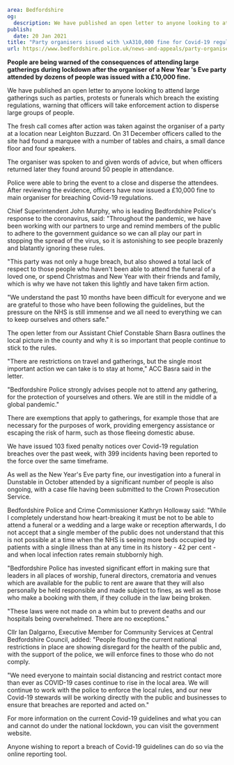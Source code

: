 ```yaml
area: Bedfordshire
og:
  description: We have published an open letter to anyone looking to attend large gatherings such as parties, protests or funerals which breach the existing regulations, warning that officers will take enforcement action to disperse large groups of people.
publish:
  date: 20 Jan 2021
title: "Party organisers issued with \xA310,000 fine for Covid-19 regulations breach"
url: https://www.bedfordshire.police.uk/news-and-appeals/party-organiser-fine-jan21
```

**People are being warned of the consequences of attending large gatherings during lockdown after the organiser of a New Year 's Eve party attended by dozens of people was issued with a £10,000 fine.**

We have published an open letter to anyone looking to attend large gatherings such as parties, protests or funerals which breach the existing regulations, warning that officers will take enforcement action to disperse large groups of people.

The fresh call comes after action was taken against the organiser of a party at a location near Leighton Buzzard. On 31 December officers called to the site had found a marquee with a number of tables and chairs, a small dance floor and four speakers.

The organiser was spoken to and given words of advice, but when officers returned later they found around 50 people in attendance.

Police were able to bring the event to a close and disperse the attendees. After reviewing the evidence, officers have now issued a £10,000 fine to main organiser for breaching Covid-19 regulations.

Chief Superintendent John Murphy, who is leading Bedfordshire Police's response to the coronavirus, said: "Throughout the pandemic, we have been working with our partners to urge and remind members of the public to adhere to the government guidance so we can all play our part in stopping the spread of the virus, so it is astonishing to see people brazenly and blatantly ignoring these rules.

"This party was not only a huge breach, but also showed a total lack of respect to those people who haven't been able to attend the funeral of a loved one, or spend Christmas and New Year with their friends and family, which is why we have not taken this lightly and have taken firm action.

"We understand the past 10 months have been difficult for everyone and we are grateful to those who have been following the guidelines, but the pressure on the NHS is still immense and we all need to everything we can to keep ourselves and others safe."

The open letter from our Assistant Chief Constable Sharn Basra outlines the local picture in the county and why it is so important that people continue to stick to the rules.

"There are restrictions on travel and gatherings, but the single most important action we can take is to stay at home," ACC Basra said in the letter.

"Bedfordshire Police strongly advises people not to attend any gathering, for the protection of yourselves and others. We are still in the middle of a global pandemic."

There are exemptions that apply to gatherings, for example those that are necessary for the purposes of work, providing emergency assistance or escaping the risk of harm, such as those fleeing domestic abuse.

We have issued 103 fixed penalty notices over Covid-19 regulation breaches over the past week, with 399 incidents having been reported to the force over the same timeframe.

As well as the New Year's Eve party fine, our investigation into a funeral in Dunstable in October attended by a significant number of people is also ongoing, with a case file having been submitted to the Crown Prosecution Service.

Bedfordshire Police and Crime Commissioner Kathryn Holloway said: "While I completely understand how heart-breaking it must be not to be able to attend a funeral or a wedding and a large wake or reception afterwards, I do not accept that a single member of the public does not understand that this is not possible at a time when the NHS is seeing more beds occupied by patients with a single illness than at any time in its history - 42 per cent - and when local infection rates remain stubbornly high.

"Bedfordshire Police has invested significant effort in making sure that leaders in all places of worship, funeral directors, crematoria and venues which are available for the public to rent are aware that they will also personally be held responsible and made subject to fines, as well as those who make a booking with them, if they collude in the law being broken.

"These laws were not made on a whim but to prevent deaths and our hospitals being overwhelmed. There are no exceptions."

Cllr Ian Dalgarno, Executive Member for Community Services at Central Bedfordshire Council, added: "People flouting the current national restrictions in place are showing disregard for the health of the public and, with the support of the police, we will enforce fines to those who do not comply.

"We need everyone to maintain social distancing and restrict contact more than ever as COVID-19 cases continue to rise in the local area. We will continue to work with the police to enforce the local rules, and our new Covid-19 stewards will be working directly with the public and businesses to ensure that breaches are reported and acted on."

For more information on the current Covid-19 guidelines and what you can and cannot do under the national lockdown, you can visit the government website.

Anyone wishing to report a breach of Covid-19 guidelines can do so via the online reporting tool.
